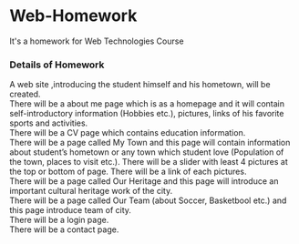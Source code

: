 # Web-Homework
It's a homework for Web Technologies Course

### Details of Homework <br/>

A web site ,introducing the student himself and his hometown, will be created. <br/>
There will be a about me page which is as a homepage and it will contain self-introductory information (Hobbies etc.), pictures, links of his favorite sports and activities. <br>
There will be a CV page which contains education information.<br/>
There will be a page called My Town and this page will contain information about student’s hometown or any town which student love (Population of the town, places to visit etc.). There will be a slider with least 4 pictures at the top or bottom of page. There will be a link of each pictures. <br/>
There will be a page called Our Heritage and this page will introduce an important cultural heritage work of the city.<br/>
There will be a page called Our Team (about Soccer, Basketbool etc.) and this page introduce team of city.<br/>
There will be a login page.<br/>
There will be a contact page.<br/>
